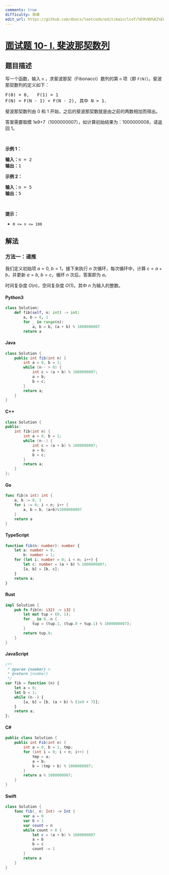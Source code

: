 ```yaml
---
comments: true
difficulty: 简单
edit_url: https://github.com/doocs/leetcode/edit/main/lcof/%E9%9D%A2%E8%AF%95%E9%A2%9810-%20I.%20%E6%96%90%E6%B3%A2%E9%82%A3%E5%A5%91%E6%95%B0%E5%88%97/README.md
---
```


<!-- problem:start -->

# [面试题 10- I. 斐波那契数列](https://leetcode.cn/problems/fei-bo-na-qi-shu-lie-lcof/)

## 题目描述

<!-- description:start -->

<p>写一个函数，输入 <code>n</code> ，求斐波那契（Fibonacci）数列的第 <code>n</code> 项（即 <code>F(N)</code>）。斐波那契数列的定义如下：</p>

<pre>
F(0) = 0,   F(1) = 1
F(N) = F(N - 1) + F(N - 2), 其中 N > 1.</pre>

<p>斐波那契数列由 0 和 1 开始，之后的斐波那契数就是由之前的两数相加而得出。</p>

<p>答案需要取模 1e9+7（1000000007），如计算初始结果为：1000000008，请返回 1。</p>

<p> </p>

<p><strong>示例 1：</strong></p>

<pre>
<strong>输入：</strong>n = 2
<strong>输出：</strong>1
</pre>

<p><strong>示例 2：</strong></p>

<pre>
<strong>输入：</strong>n = 5
<strong>输出：</strong>5
</pre>

<p> </p>

<p><strong>提示：</strong></p>

<ul>
	<li><code>0 <= n <= 100</code></li>
</ul>

<!-- description:end -->

## 解法

<!-- solution:start -->

### 方法一：递推

我们定义初始项 $a=0$, $b=1$，接下来执行 $n$ 次循环，每次循环中，计算 $c=a+b$，并更新 $a=b$, $b=c$，循环 $n$ 次后，答案即为 $a$。

时间复杂度 $O(n)$，空间复杂度 $O(1)$。其中 $n$ 为输入的整数。

<!-- tabs:start -->

#### Python3

```python
class Solution:
    def fib(self, n: int) -> int:
        a, b = 0, 1
        for _ in range(n):
            a, b = b, (a + b) % 1000000007
        return a
```

#### Java

```java
class Solution {
    public int fib(int n) {
        int a = 0, b = 1;
        while (n-- > 0) {
            int c = (a + b) % 1000000007;
            a = b;
            b = c;
        }
        return a;
    }
}
```

#### C++

```cpp
class Solution {
public:
    int fib(int n) {
        int a = 0, b = 1;
        while (n--) {
            int c = (a + b) % 1000000007;
            a = b;
            b = c;
        }
        return a;
    }
};
```

#### Go

```go
func fib(n int) int {
	a, b := 0, 1
	for i := 0; i < n; i++ {
		a, b = b, (a+b)%1000000007
	}
	return a
}
```

#### TypeScript

```ts
function fib(n: number): number {
    let a: number = 0,
        b: number = 1;
    for (let i: number = 0; i < n; i++) {
        let c: number = (a + b) % 1000000007;
        [a, b] = [b, c];
    }
    return a;
}
```

#### Rust

```rust
impl Solution {
    pub fn fib(n: i32) -> i32 {
        let mut tup = (0, 1);
        for _ in 0..n {
            tup = (tup.1, (tup.0 + tup.1) % 1000000007);
        }
        return tup.0;
    }
}
```

#### JavaScript

```js
/**
 * @param {number} n
 * @return {number}
 */
var fib = function (n) {
    let a = 0;
    let b = 1;
    while (n--) {
        [a, b] = [b, (a + b) % (1e9 + 7)];
    }
    return a;
};
```

#### C#

```cs
public class Solution {
    public int Fib(int n) {
        int a = 0, b = 1, tmp;
        for (int i = 0; i < n; i++) {
            tmp = a;
            a = b;
            b = (tmp + b) % 1000000007;
        }
        return a % 1000000007;
    }
}
```

#### Swift

```swift
class Solution {
    func fib(_ n: Int) -> Int {
        var a = 0
        var b = 1
        var count = n
        while count > 0 {
            let c = (a + b) % 1000000007
            a = b
            b = c
            count -= 1
        }
        return a
    }
}
```

<!-- tabs:end -->

<!-- solution:end -->

<!-- problem:end -->
